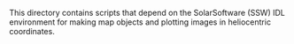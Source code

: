 This directory contains scripts that depend on the SolarSoftware (SSW)
IDL environment for making map objects and plotting images in
heliocentric coordinates.

